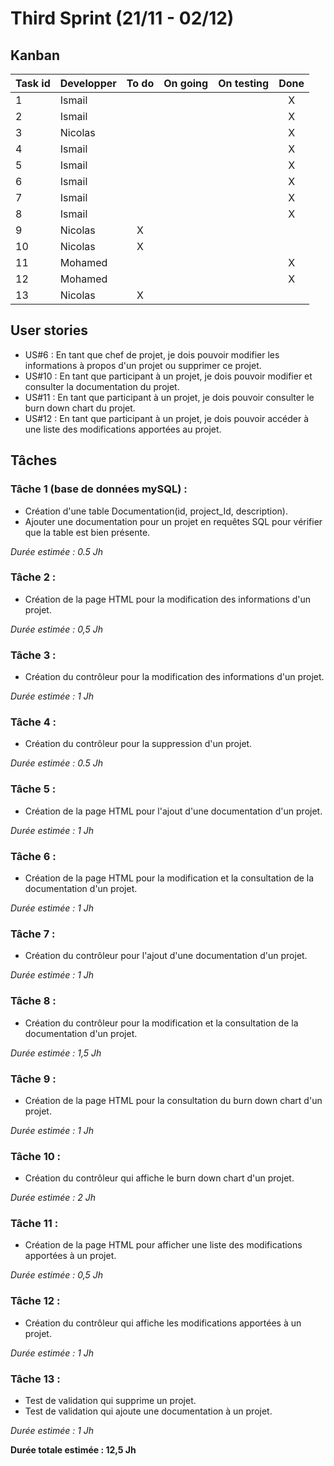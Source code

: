 # Third Sprint (21/11 - 02/12)

## Kanban
|Task id | Developper | To do | On going | On testing | Done |
| ---------- | ---------- | :-----: | :--------: | :----------: | :----: |
| 1 | Ismail | | | | X |
| 2 | Ismail | | | | X |
| 3 | Nicolas| | | |X |
| 4 | Ismail | | | | X|
| 5 | Ismail | | | | X|
| 6 | Ismail || | |X |
| 7 | Ismail || | |X |
| 8 | Ismail || | |X |
| 9 | Nicolas | X| | | |
| 10 | Nicolas  | X | | | |
| 11 | Mohamed |  |  | |X |
| 12 | Mohamed | | | |X |
| 13 | Nicolas | X | | | |

## User stories
* US#6  : En tant que chef de projet, je dois pouvoir modifier les informations à propos d'un projet ou supprimer ce projet.
* US#10 : En tant que participant à un projet, je dois pouvoir modifier et consulter la documentation du projet.
* US#11 : En tant que participant à un projet, je dois pouvoir consulter le burn down chart du projet.
* US#12 : En tant que participant à un projet, je dois pouvoir accéder à une liste des modifications apportées au projet.

## Tâches
### Tâche 1 (base de données mySQL) :
* Création d'une table Documentation(id, project_Id, description). 
* Ajouter une documentation pour un projet en requêtes SQL pour vérifier que la table est bien présente. 

*Durée estimée : 0.5 Jh*

### Tâche 2 :
* Création de la page HTML pour la modification des informations d'un projet.

*Durée estimée : 0,5 Jh*

### Tâche 3 :
* Création du contrôleur pour la modification des informations d'un projet.

*Durée estimée : 1 Jh*

### Tâche 4 :
* Création du contrôleur pour la suppression d'un projet.

*Durée estimée : 0.5 Jh*

### Tâche 5 :
* Création de la page HTML pour l'ajout d'une documentation d'un projet.

*Durée estimée : 1 Jh*

### Tâche 6 :
* Création de la page HTML pour la modification et la consultation de la documentation d'un projet.

*Durée estimée : 1 Jh*

### Tâche 7 :
* Création du contrôleur pour l'ajout d'une documentation d'un projet.

*Durée estimée : 1 Jh*

### Tâche 8 :
* Création du contrôleur pour la modification et la consultation de la documentation d'un projet.

*Durée estimée : 1,5 Jh*

### Tâche 9 :
* Création de la page HTML pour la consultation du burn down chart d'un projet.

*Durée estimée : 1 Jh*

### Tâche 10 :
* Création du contrôleur qui affiche le burn down chart d'un projet.

*Durée estimée : 2 Jh*

### Tâche 11 :
* Création de la page HTML pour afficher une liste des modifications apportées à un projet.

*Durée estimée : 0,5 Jh*


### Tâche 12 :
* Création du contrôleur qui affiche les modifications apportées à un projet.

*Durée estimée : 1 Jh*

### Tâche 13 :
* Test de validation qui supprime un projet.
* Test de validation qui ajoute une documentation à un projet.


*Durée estimée : 1 Jh*


**Durée totale estimée : 12,5 Jh**
